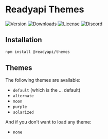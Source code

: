 # Readyapi Themes

[![Version](https://img.shields.io/npm/v/%40readyapi/themes)](https://www.npmjs.com/package/@readyapi/themes)
[![Downloads](https://img.shields.io/npm/dm/%40readyapi/themes)](https://www.npmjs.com/package/@readyapi/themes)
[![License](https://img.shields.io/npm/l/%40readyapi%2Fthemes)](https://www.npmjs.com/package/@readyapi/themes)
[![Discord](https://img.shields.io/discord/1135330207960678410?style=flat&color=5865F2)](https://discord.gg/8HeZcRGPFS)

## Installation

```bash
npm install @readyapi/themes
```

## Themes

The following themes are available:

- `default` (which is the … default)
- `alternate`
- `moon`
- `purple`
- `solarized`

And if you don’t want to load any theme:

- `none`
